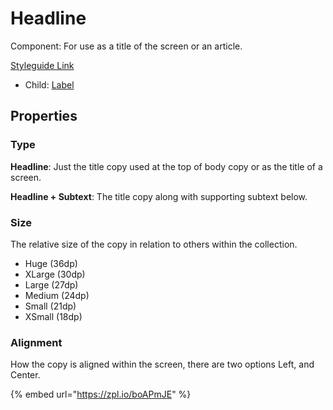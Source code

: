 # Headline

Component: For use as a title of the screen or an article.

[Styleguide Link](https://zpl.io/a8DGR3K)

* Child: [Label](../overview/label.md)

## Properties

### Type

**Headline**: Just the title copy used at the top of body copy or as the title of a screen.

**Headline + Subtext**: The title copy along with supporting subtext below.

### Size

The relative size of the copy in relation to others within the collection.

* Huge (36dp)
* XLarge (30dp)
* Large (27dp)
* Medium (24dp)
* Small (21dp)
* XSmall (18dp)

### Alignment

How the copy is aligned within the screen, there are two options Left, and Center.



{% embed url="https://zpl.io/boAPmJE" %}
